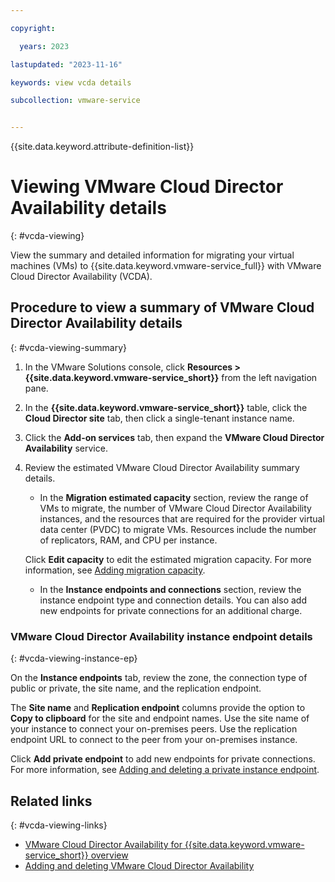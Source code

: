 ```yaml
---

copyright:

  years: 2023

lastupdated: "2023-11-16"

keywords: view vcda details

subcollection: vmware-service


---
```


{{site.data.keyword.attribute-definition-list}}

# Viewing VMware Cloud Director Availability details
{: #vcda-viewing}

View the summary and detailed information for migrating your virtual machines (VMs) to {{site.data.keyword.vmware-service_full}} with VMware Cloud Director Availability (VCDA).

## Procedure to view a summary of VMware Cloud Director Availability details
{: #vcda-viewing-summary}

1. In the VMware Solutions console, click **Resources > {{site.data.keyword.vmware-service_short}}** from the left navigation pane.
2. In the **{{site.data.keyword.vmware-service_short}}** table, click the **Cloud Director site** tab, then click a single-tenant instance name.
3. Click the **Add-on services** tab, then expand the **VMware Cloud Director Availability** service.
4. Review the estimated VMware Cloud Director Availability summary details.

   * In the **Migration estimated capacity** section, review the range of VMs to migrate, the number of VMware Cloud Director Availability instances, and the resources that are required for the provider virtual data center (PVDC) to migrate VMs. Resources include the number of replicators, RAM, and CPU per instance.

   Click **Edit capacity** to edit the estimated migration capacity. For more information, see [Adding migration capacity](/docs/vmware-service?topic=vmware-service-vcda-capacity-adding).

   * In the **Instance endpoints and connections** section, review the instance endpoint type and connection details. You can also add new endpoints for private connections for an additional charge.

### VMware Cloud Director Availability instance endpoint details
{: #vcda-viewing-instance-ep}

On the **Instance endpoints** tab, review the zone, the connection type of public or private, the site name, and the replication endpoint.

The **Site name** and **Replication endpoint** columns provide the option to **Copy to clipboard** for the site and endpoint names. Use the site name of your instance to connect your on-premises peers. Use the replication endpoint URL to connect to the peer from your on-premises instance.

Click **Add private endpoint** to add new endpoints for private connections. For more information, see [Adding and deleting a private instance endpoint](/docs/vmware-service?topic=vmware-service-vcda-adding-deleting-private-ep).

## Related links
{: #vcda-viewing-links}

* [VMware Cloud Director Availability for {{site.data.keyword.vmware-service_short}} overview](/docs/vmware-service?topic=vmware-service-tenant-vcda)
* [Adding and deleting VMware Cloud Director Availability](/docs/vmware-service?topic=vmware-service-vcda-adding-deleting)
